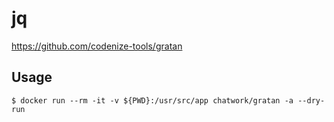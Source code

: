 # jq

https://github.com/codenize-tools/gratan

## Usage

```
$ docker run --rm -it -v ${PWD}:/usr/src/app chatwork/gratan -a --dry-run
```
